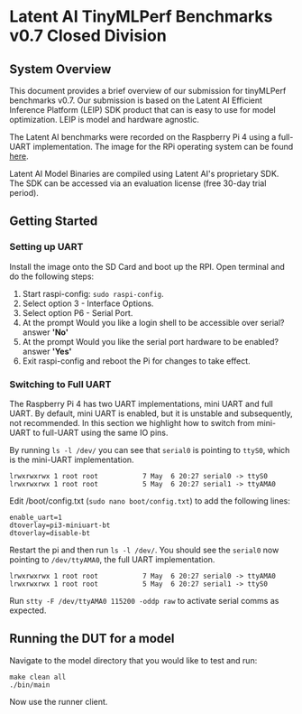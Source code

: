 # Latent AI TinyMLPerf Benchmarks v0.7 Closed Division
## System Overview

This document provides a brief overview of our submission for tinyMLPerf benchmarks v0.7. 
Our submission is based on the Latent AI Efficient Inference Platform (LEIP) SDK product that can 
is easy to use for model optimization. LEIP is model and hardware agnostic.

The Latent AI benchmarks were recorded on the Raspberry Pi 4 using a full-UART implementation. The image for the RPi operating system can be found [here](https://drive.google.com/file/d/1zH-Ae6N-UgwEz3gi2X9rxEXq4yhlH2OS/view?usp=sharing). 

Latent AI Model Binaries are compiled using Latent AI's proprietary SDK. The SDK can be accessed via an evaluation license (free 30-day trial period). 

## Getting Started

### Setting up UART

Install the image onto the SD Card and boot up the RPI. Open terminal and do the following steps:
1. Start raspi-config: `sudo raspi-config`.
2. Select option 3 - Interface Options.
3. Select option P6 - Serial Port.
4. At the prompt Would you like a login shell to be accessible over serial? answer **'No'**
5. At the prompt Would you like the serial port hardware to be enabled? answer **'Yes'**
6. Exit raspi-config and reboot the Pi for changes to take effect.

### Switching to Full UART

The Raspberry Pi 4 has two UART implementations, mini UART and full UART. By default, mini UART is enabled, but it is unstable and subsequently, not recommended. In this section we highlight how to switch from mini-UART to full-UART using the same IO pins. 

By running `ls -l /dev/` you can see that `serial0` is pointing to `ttyS0`, which is the mini-UART implementation.
```
lrwxrwxrwx 1 root root           7 May  6 20:27 serial0 -> ttyS0
lrwxrwxrwx 1 root root           5 May  6 20:27 serial1 -> ttyAMA0
```
Edit /boot/config.txt (`sudo nano boot/config.txt`) to add the following lines:
```
enable_uart=1
dtoverlay=pi3-miniuart-bt
dtoverlay=disable-bt
```

Restart the pi and then run `ls -l /dev/`. You should see the `serial0` now pointing to `/dev/ttyAMA0`, the full UART implementation.
```
lrwxrwxrwx 1 root root           7 May  6 20:27 serial0 -> ttyAMA0
lrwxrwxrwx 1 root root           5 May  6 20:27 serial1 -> ttyS0
```

Run `stty -F /dev/ttyAMA0 115200 -oddp raw` to activate serial comms as expected.

## Running the DUT for a model

Navigate to the model directory that you would like to test and run:
```
make clean all
./bin/main
```

Now use the runner client.
